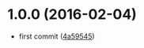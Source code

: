 <a name="1.0.0"></a>
# 1.0.0 (2016-02-04)


* first commit ([4a59545](https://github.com/kikobeats/is-uri/commit/4a59545))



